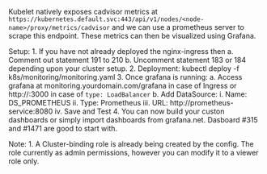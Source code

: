 Kubelet natively exposes cadvisor metrics at `https://kubernetes.default.svc:443/api/v1/nodes/<node-name>/proxy/metrics/cadvisor` and we can use a prometheus server to scrape this endpoint. These metrics can then be visualized using Grafana. 

Setup:
	1. If you have not already deployed the nginx-ingress then
		a. Comment out statement 191 to 210
		b. Uncomment statement 183 or 184 depending upon your cluster setup. 
	2. Deployment: kubectl deploy -f k8s/monitoring/monitoring.yaml
	3. Once grafana is running:
	    a. Access grafana at monitoring.yourdomain.com/grafana in case of Ingress or http://<LB-pub-ip>:3000 in case of `type: LoadBalancer`
		b. Add DataSource:
			i.   Name: DS_PROMETHEUS
			ii.  Type: Prometheus
			iii. URL: http://prometheus-service:8080
			iv.  Save and Test
	4. You can now build your custon dashboards or simply import dashboards from grafana.net. Dasboard #315 and #1471 are good to start with. 

Note: 
	1. A Cluster-binding role is already being created by the config. The role currently as admin permissions, however you can modify it to a viewer role only. 